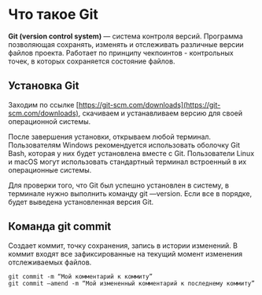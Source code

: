 # Что такое Git

**Git (version control system)** — система контроля версий. Программа позволяющая сохранять,
изменять и отслеживать различные версии файлов проекта. Работает по принципу чекпоинтов -
контрольных точек, в которых сохраняется состояние файлов.

## Установка Git

Заходим по ссылке [https://git-scm.com/downloads](https://git-scm.com/downloads), скачиваем и устанавливаем версию для своей
  операционной системы.

После завершения установки, открываем любой терминал. Пользователям Windows
рекомендуется использовать оболочку Git Bash, которая у них будет установлена вместе с Git.
Пользователи Linux и macOS могут использовать стандартный терминал встроенный в их
операционные системы.

Для проверки того, что Git был успешно установлен в систему, в терминале нужно выполнить
команду git —version. Если все в порядке, будет выведена установленная версия Git.

## Команда git commit

Создает коммит, точку сохранения, запись в истории изменений. В коммит входят все
зафиксированные на текущий момент изменения отслеживаемых файлов. 

```shell
git commit -m “Мой комментарий к коммиту”
git commit —amend -m “Мой измененный комментарий к последнему коммиту”
```